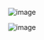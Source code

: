 ![image](https://github.com/user-attachments/assets/a17626da-778a-4d60-8a37-8e0aa9bdbf09)

![image](https://github.com/user-attachments/assets/31cd8308-237e-4856-9a77-6d3013732aaf)
